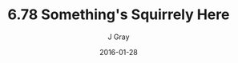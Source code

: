 ---
title: '6.78 Something''s Squirrely Here'
alt: 'Mysteries of the Arcana'
date: '2016-01-28'
author: 'J Gray'
artist: 'Keira'
chapter: '6 Void in the Road'
filler: false
---